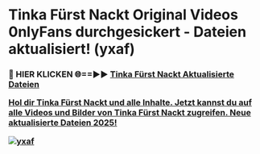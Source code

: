 # Tinka Fürst Nackt Original Videos 0nlyFans durchgesickert - Dateien aktualisiert! (yxaf)

<h3>🔴 HIER KLICKEN 🌐==►► <a href="https://tinyurl.com/h6vf6nb8" rel="nofollow">Tinka Fürst Nackt Aktualisierte Dateien

Hol dir Tinka Fürst Nackt und alle Inhalte. Jetzt kannst du auf alle Videos und Bilder von Tinka Fürst Nackt zugreifen. Neue aktualisierte Dateien 2025!

[![yxaf](https://i.imgur.com/sD4kR3V.gif)](https://tinyurl.com/h6vf6nb8)
